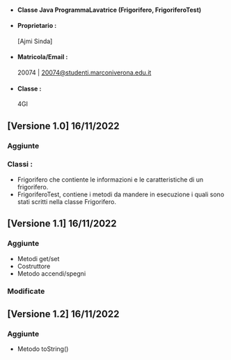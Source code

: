 
- #### Classe Java ProgrammaLavatrice (Frigorifero, FrigoriferoTest)<br />
- #### Proprietario :
    [Ajmi Sinda]
- #### Matricola/Email :
    20074 | 20074@studenti.marconiverona.edu.it
- #### Classe :
    4GI

## [Versione 1.0] 16/11/2022

### Aggiunte

### Classi : 
- Frigorifero che contiente le informazioni e le caratteristiche di un frigorifero.<br />
- FrigoriferoTest, contiene i metodi da mandere in esecuzione i quali sono stati scritti nella classe Frigorifero.

## [Versione 1.1] 16/11/2022

### Aggiunte

- Metodi get/set 
- Costruttore
- Metodo accendi/spegni

### Modificate

## [Versione 1.2] 16/11/2022

### Aggiunte

- Metodo toString()
